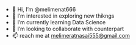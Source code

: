 - 👋 Hi, I’m @melimenat666
- 👀 I’m interested in exploring new thikngs 
- 🌱 I’m currently learning Data Science
- 💞️ I’m looking to collaborate with counterpart 
- 📫 reach me at melimeratnasai555@gmail.com
<!---
melimenat666/melimenat666 is a ✨ special ✨ repository because its `README.md` (this file) appears on your GitHub profile.
You can click the Preview link to take a look at your changes.
--->
